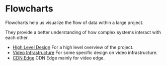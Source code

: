 # Flowcharts

Flowcharts help us visualize the flow of data within a large project.

They provide a better understanding of how complex systems interact with each other.

- [High Level Design](./high-level.md) For a high level overview of the project.
- [Video Infrastructure](./video-infrastructure.md) For some specific design on video infrastructure.
- [CDN Edge](./cdn-edge.md) CDN Edge mainly for video edge.
